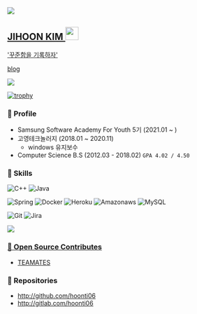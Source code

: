 <a href="https://hits.seeyoufarm.com">
  <img src="https://hits.seeyoufarm.com/api/count/incr/badge.svg?url=https%3A%2F%2Fgithub.com%2Fhoonti06&count_bg=%2379C83D&title_bg=%23555555&icon=&icon_color=%23E7E7E7&title=hits&edge_flat=false">
  

## JIHOON KIM  <img src="https://raw.githubusercontent.com/MartinHeinz/MartinHeinz/master/wave.gif" width="30px">

'꾸준함을 기록하자'

<a href="https://hoonti06.gitlab.io">blog</a>

![](https://github-readme-stats.vercel.app/api?username=hoonti06&show_icons=true)


[![trophy](https://github-profile-trophy.vercel.app/?username=hoonti06)](https://github.com/ryo-ma/github-profile-trophy)

<p align="left">
  

  
</p>

### 🎈 Profile 

* Samsung Software Academy For Youth 5기 (2021.01 ~ )
* 고영테크놀러지 (2018.01 ~ 2020.11)
  * windows  유지보수
* Computer Science B.S (2012.03 - 2018.02) `GPA 4.02 / 4.50`
  
  

### 🧩 Skills 

  <p>
    <p>
      <img alt="C++" src="https://img.shields.io/badge/C++-blue.svg?style=flat-square&logo=c%2B%2B&logoColor=white" />
      <img alt="Java" src="https://img.shields.io/badge/-Java-007396?style=flat-square&logo=java&logoColor=white" />
    </p>
    <p>
      <img alt="Spring" src="https://img.shields.io/badge/-Spring-6DB33F?style=flat-square&logo=Spring&logoColor=white" />
      <img alt="Docker" src="https://img.shields.io/badge/-Docker-46a2f1?style=flat-square&logo=docker&logoColor=white" />
      <img alt="Heroku" src="https://img.shields.io/badge/-Heroku-430098?style=flat-square&logo=heroku&logoColor=white" />
      <img alt="Amazonaws" src="https://img.shields.io/badge/-Amazonaws-232F3E?style=flat-square&logo=Amazonaws&logoColor=white" />
      <img alt="MySQL"  src="https://img.shields.io/badge/-MySQL-F29111?style=flat-square&logo=MySQL&logoColor=white" />
    </p>
    <p>
      <img alt="Git" src="https://img.shields.io/badge/-Git-F05032?style=flat-square&logo=git&logoColor=white" />
      <img alt="Jira" src="https://img.shields.io/badge/-Jira-0052cc?style=flat-square&logo=git&logoColor=white" />
    </p>
    <p>
      <a href="https://solved.ac/hoonti06">
        <img src="http://mazassumnida.wtf/api/mini/generate_badge?boj=hoonti06">
    </p>
  </p>

### 🤝 Open Source Contributes
* [TEAMATES](https://github.com/TEAMMATES/teammates)

  
### 💾 Repositories
* http://github.com/hoonti06
* http://gitlab.com/hoonti06
  


<!--
**hoonti06/hoonti06** is a ✨ _special_ ✨ repository because its `README.md` (this file) appears on your GitHub profile.

Here are some ideas to get you started:

- 🔭 I’m currently working on ...
- 🌱 I’m currently learning ...
- 👯 I’m looking to collaborate on ...
- 🤔 I’m looking for help with ...
- 💬 Ask me about ...
- 📫 How to reach me: ...
- 😄 Pronouns: ...
- ⚡ Fun fact: ...
-->
